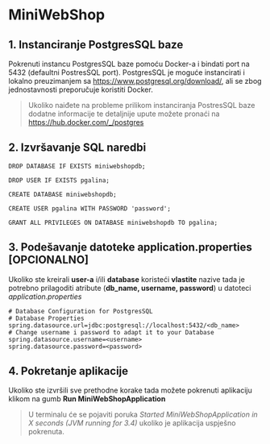 # MiniWebShop
## 1. Instanciranje PostgresSQL baze
Pokrenuti instancu PostgresSQL baze pomoću Docker-a i bindati port na 5432 (defaultni PostresSQL port). PostgresSQL je moguće instancirati i lokalno preuzimanjem sa https://www.postgresql.org/download/, ali se zbog jednostavnosti preporučuje koristiti Docker.
> Ukoliko naiđete na probleme prilikom instanciranja PostresSQL baze dodatne informacije te detaljnije upute možete pronaći na https://hub.docker.com/_/postgres
## 2. Izvršavanje SQL naredbi
```
DROP DATABASE IF EXISTS miniwebshopdb;
```
```
DROP USER IF EXISTS pgalina;
```
```
CREATE DATABASE miniwebshopdb;
```
```
CREATE USER pgalina WITH PASSWORD 'password';
```
```
GRANT ALL PRIVILEGES ON DATABASE miniwebshopdb TO pgalina;
```
## 3. Podešavanje datoteke application.properties [OPCIONALNO]
Ukoliko ste kreirali **user-a** i/ili **database** koristeći **vlastite** nazive tada je potrebno prilagoditi atribute (**db_name, username, password**) u datoteci *application.properties*
```
# Database Configuration for PostgresSQL
# Database Properties
spring.datasource.url=jdbc:postgresql://localhost:5432/<db_name>
# Change username i password to adapt it to your Database
spring.datasource.username=<username>
spring.datasource.password=<password>
```
## 4. Pokretanje aplikacije
Ukoliko ste izvršili sve prethodne korake tada možete pokrenuti aplikaciju klikom na gumb **Run MiniWebShopApplication**
> U terminalu će se pojaviti poruka *Started MiniWebShopApplication in X seconds (JVM running for 3.4)* ukoliko je aplikacija uspješno pokrenuta.
